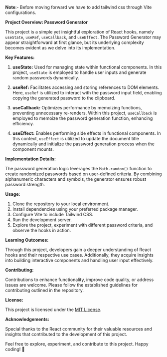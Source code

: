 **Note**:- Before moving forward we have to add tailwind css through Vite configurations.


**Project Overview: Password Generator**

This project is a simple yet insightful exploration of React hooks, namely `useState`, `useRef`, `useCallback`, and `useEffect`. The Password Generator may appear straightforward at first glance, but its underlying complexity becomes evident as we delve into its implementation.

**Key Features:**

1. **useState:** Used for managing state within functional components. In this project, `useState` is employed to handle user inputs and generate random passwords dynamically.

2. **useRef:** Facilitates accessing and storing references to DOM elements. Here, `useRef` is utilized to interact with the password input field, enabling copying the generated password to the clipboard.

3. **useCallback:** Optimizes performance by memoizing functions, preventing unnecessary re-renders. Within this project, `useCallback` is employed to memoize the password generation function, enhancing efficiency.

4. **useEffect:** Enables performing side effects in functional components. In this context, `useEffect` is utilized to update the document title dynamically and initialize the password generation process when the component mounts.

**Implementation Details:**

The password generation logic leverages the `Math.random()` function to create randomized passwords based on user-defined criteria. By combining alphanumeric characters and symbols, the generator ensures robust password strength.

**Usage:**

1. Clone the repository to your local environment.
2. Install dependencies using your preferred package manager.
3. Configure Vite to include Tailwind CSS.
4. Run the development server.
5. Explore the project, experiment with different password criteria, and observe the hooks in action.

**Learning Outcomes:**

Through this project, developers gain a deeper understanding of React hooks and their respective use cases. Additionally, they acquire insights into building interactive components and handling user input effectively.

**Contributing:**

Contributions to enhance functionality, improve code quality, or address issues are welcome. Please follow the established guidelines for contributing outlined in the repository.

**License:**

This project is licensed under the [MIT License](LICENSE).

**Acknowledgements:**

Special thanks to the React community for their valuable resources and insights that contributed to the development of this project.

Feel free to explore, experiment, and contribute to this project. Happy coding! 🚀

